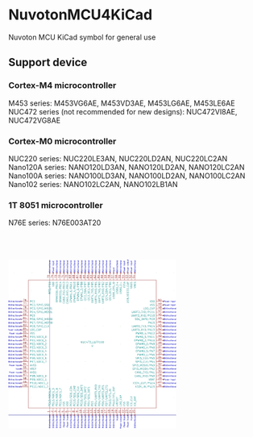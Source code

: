 # NuvotonMCU4KiCad
Nuvoton MCU KiCad symbol for general use

## Support device
### Cortex-M4 microcontroller
M453 series: M453VG6AE, M453VD3AE, M453LG6AE, M453LE6AE<br>
NUC472 series (not recommended for new designs): NUC472VI8AE, NUC472VG8AE<br>
### Cortex-M0 microcontroller
NUC220 series: NUC220LE3AN, NUC220LD2AN, NUC220LC2AN<br>
Nano120A series: NANO120LD3AN, NANO120LD2AN, NANO120LC2AN<br>
Nano100A series: NANO100LD3AN, NANO100LD2AN, NANO100LC2AN<br>
Nano102 series: NANO102LC2AN, NANO102LB1AN<br>
### 1T 8051 microcontroller
N76E series: N76E003AT20<br>

<br><br><br><img src="https://raw.githubusercontent.com/danchouzhou/NuvotonMCU4KiCad/master/NUC472_LQFP100.PNG" width="66%" height="66%">
